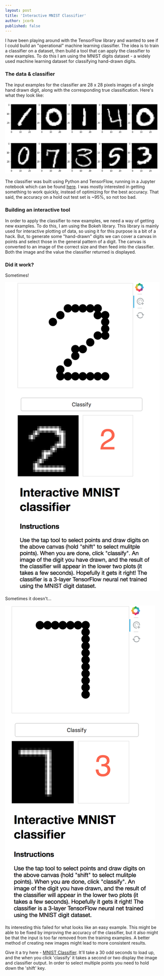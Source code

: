 ```yaml
---
layout: post
title: 'Interactive MNIST Classifier'
author: jcorb
published: false
---
```


I have been playing around with the TensorFlow library and wanted to see if I could build an "operational" machine learning classifier.  The idea is to train a classifier on a dataset, then build a tool that can apply the classifier to new examples.  To do this I am using the MNIST digits dataset - a widely used machine learning dataset for classifying hand-drawn digits.

### The data & classifier
The input examples for the classifier are 28 x 28 pixels images of a single hand drawn digit, along with the corresponding true classification.  Here's what they look like:

![](../images/mnist_examples.png)


The classifier was built using Python and TensorFlow, running in a Jupyter notebook which can be found [here](https://github.com/jcorb/interactive_mnist/blob/master/mnist_classifier_tensorflow.ipynb). I was mostly interested in getting something to work quickly, instead of optimizing for the best accuracy.  That said, the accuracy on a hold out test set is ~95%, so not too bad.  

### Building an interactive tool

In order to apply the classifier to new examples, we need a way of getting new examples.  To do this, I am using the Bokeh library.  This library is mainly used for interactive plotting of data, so using it for this purpose is a bit of a hack.  But, to generate some "hand-drawn" digits we can cover a canvas in points and select those in the general pattern of a digit.  The canvas is converted to an image of the correct size and then feed into the classifier.  Both the image and the value the classifier returned is displayed.

### Did it work?

Sometimes!

![](../images/mnist_correct.png)

Sometimes it doesn't...

![](../images/mnist_incorrect.png)

Its interesting this failed for what looks like an easy example.  This might be able to be fixed by improving the accuracy of the classifier, but it also might be that the input is too far removed from the training examples.  A better method of creating new images might lead to more consistent results.

Give it a try here - [MNIST Classifier](https://calm-meadow-39640.herokuapp.com/app).  It'll take a 30 odd seconds to load up, and the when you click 'classify' it takes a second or two display the image and classifier output.  In order to select multiple points you need to hold down the 'shift' key.

